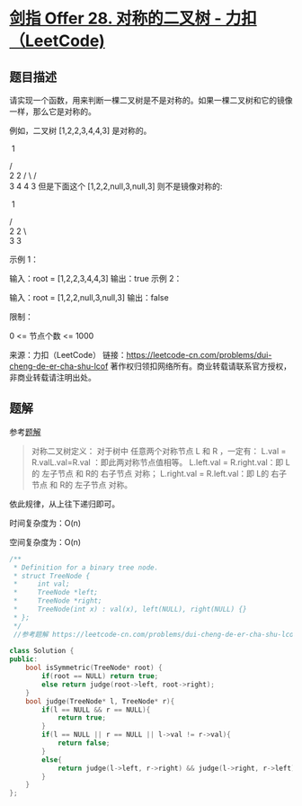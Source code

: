 # [剑指 Offer 28. 对称的二叉树 - 力扣（LeetCode)](https://leetcode-cn.com/problems/dui-cheng-de-er-cha-shu-lcof/)

## 题目描述

请实现一个函数，用来判断一棵二叉树是不是对称的。如果一棵二叉树和它的镜像一样，那么它是对称的。

例如，二叉树 [1,2,2,3,4,4,3] 是对称的。

​      1

   /     \
  2     2
 / \    / \
3  4 4  3
但是下面这个 [1,2,2,null,3,null,3] 则不是镜像对称的:

​	1

   / \
  2   2
   \   \
   3    3

 

示例 1：

输入：root = [1,2,2,3,4,4,3]
输出：true
示例 2：

输入：root = [1,2,2,null,3,null,3]
输出：false


限制：

0 <= 节点个数 <= 1000



来源：力扣（LeetCode）
链接：https://leetcode-cn.com/problems/dui-cheng-de-er-cha-shu-lcof
著作权归领扣网络所有。商业转载请联系官方授权，非商业转载请注明出处。



## 题解

参考[题解](https://leetcode-cn.com/problems/dui-cheng-de-er-cha-shu-lcof/solution/mian-shi-ti-28-dui-cheng-de-er-cha-shu-di-gui-qing/)

> 对称二叉树定义： 对于树中 任意两个对称节点 L 和 R ，一定有：
> L.val = R.valL.val=R.val ：即此两对称节点值相等。
> L.left.val = R.right.val：即 L的 左子节点 和 R的 右子节点 对称；
> L.right.val = R.left.val：即 L的 右子节点 和 R的 左子节点 对称。

依此规律，从上往下递归即可。

时间复杂度为：O(n)

空间复杂度为：O(n)

```cpp
/**
 * Definition for a binary tree node.
 * struct TreeNode {
 *     int val;
 *     TreeNode *left;
 *     TreeNode *right;
 *     TreeNode(int x) : val(x), left(NULL), right(NULL) {}
 * };
 */
 //参考题解 https://leetcode-cn.com/problems/dui-cheng-de-er-cha-shu-lcof/solution/mian-shi-ti-28-dui-cheng-de-er-cha-shu-di-gui-qing/
 
class Solution {
public:
    bool isSymmetric(TreeNode* root) {
        if(root == NULL) return true;
        else return judge(root->left, root->right);
    }
    bool judge(TreeNode* l, TreeNode* r){
        if(l == NULL && r == NULL){
            return true;
        }
        if(l == NULL || r == NULL || l->val != r->val){
            return false;
        }
        else{
            return judge(l->left, r->right) && judge(l->right, r->left);
        }
    }
};
```

